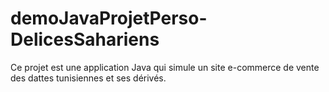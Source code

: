 # demoJavaProjetPerso-DelicesSahariens
Ce projet est une application Java qui simule un site e-commerce de vente des dattes tunisiennes et ses dérivés.
